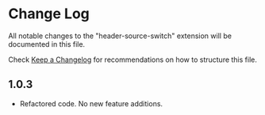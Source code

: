 # Change Log
All notable changes to the "header-source-switch" extension will be documented in this file.

Check [Keep a Changelog](http://keepachangelog.com/) for recommendations on how to structure this file.

## 1.0.3
- Refactored code. No new feature additions.